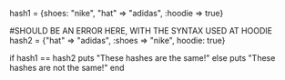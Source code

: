 hash1 = {shoes: "nike", "hat" => "adidas", :hoodie => true}

#SHOULD BE AN ERROR HERE, WITH THE SYNTAX USED AT HOODIE
hash2 = {"hat" => "adidas", :shoes => "nike", hoodie: true}

if hash1 == hash2
  puts "These hashes are the same!"
else
  puts "These hashes are not the same!"
end
